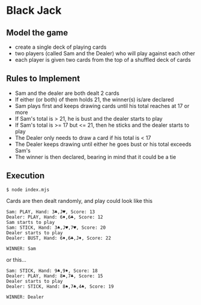# Black Jack

## Model the game
* create a single deck of playing cards
* two players (called Sam and the Dealer) who will play against each other
* each player is given two cards from the top of a shuffled deck of cards

## Rules to Implement

* Sam and the dealer are both dealt 2 cards
* If either (or both) of them holds 21, the winner(s) is/are declared
* Sam plays first and keeps drawing cards until his total reaches at 17 or more
* If Sam's total is > 21, he is bust and the dealer starts to play
* If Sam's total is >= 17 but <= 21, then he sticks and the dealer starts to play
* The Dealer only needs to draw a card if his total is < 17
* The Dealer keeps drawing until either he goes bust or his total exceeds Sam's
* The winner is then declared, bearing in mind that it could be a tie

## Execution

```shell
$ node index.mjs
```

Cards are then dealt randomly, and play could look like this

```shell
Sam: PLAY, Hand: 3♣︎,J♥︎, Score: 13
Dealer: PLAY, Hand: 6♦︎,6♣︎, Score: 12
Sam starts to play
Sam: STICK, Hand: 3♣︎,J♥︎,7♥︎, Score: 20
Dealer starts to play
Dealer: BUST, Hand: 6♦︎,6♣︎,J♦︎, Score: 22

WINNER: Sam
```

or this...

```shell
Sam: STICK, Hand: 9♣︎,9♦︎, Score: 18
Dealer: PLAY, Hand: 8♠︎,7♣︎, Score: 15
Dealer starts to play
Dealer: STICK, Hand: 8♠︎,7♣︎,4♣︎, Score: 19

WINNER: Dealer
```
